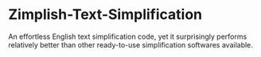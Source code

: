 # Zimplish-Text-Simplification
An effortless English text simplification code, yet it surprisingly performs relatively better than other ready-to-use simplification softwares available.
